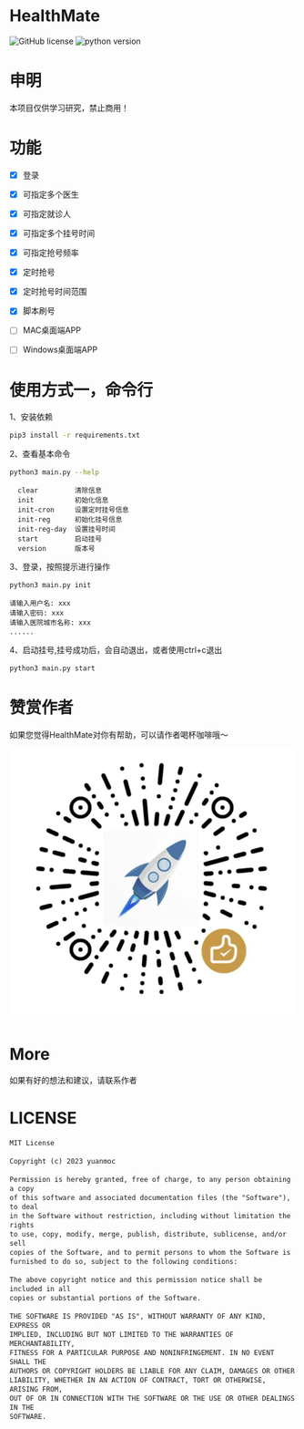 # HealthMate
![GitHub license](https://img.shields.io/badge/license-MIT-blue.svg)
![python version](https://img.shields.io/badge/python-v3.7-blue)


# 申明
本项目仅供学习研究，禁止商用！


# 功能
- [X] 登录
- [X] 可指定多个医生
- [X] 可指定就诊人
- [X] 可指定多个挂号时间
- [X] 可指定抢号频率
- [X] 定时抢号
- [X] 定时抢号时间范围
- [X] 脚本刷号
- [ ] MAC桌面端APP
- [ ] Windows桌面端APP


# 使用方式一，命令行


1、安装依赖
```bash
pip3 install -r requirements.txt
```
2、查看基本命令
```bash
python3 main.py --help
```

```text
  clear         清除信息
  init          初始化信息
  init-cron     设置定时挂号信息
  init-reg      初始化挂号信息
  init-reg-day  设置挂号时间
  start         启动挂号
  version       版本号
```

3、登录，按照提示进行操作
```bash
python3 main.py init
```
```text
请输入用户名: xxx
请输入密码: xxx
请输入医院城市名称: xxx
......
```

4、启动挂号,挂号成功后，会自动退出，或者使用ctrl+c退出
```bash
python3 main.py start
```



# 赞赏作者
如果您觉得HealthMate对你有帮助，可以请作者喝杯咖啡哦～


![code](app/yuanmoc_code.png)


# More
如果有好的想法和建议，请联系作者


# LICENSE
```text
MIT License

Copyright (c) 2023 yuanmoc

Permission is hereby granted, free of charge, to any person obtaining a copy
of this software and associated documentation files (the "Software"), to deal
in the Software without restriction, including without limitation the rights
to use, copy, modify, merge, publish, distribute, sublicense, and/or sell
copies of the Software, and to permit persons to whom the Software is
furnished to do so, subject to the following conditions:

The above copyright notice and this permission notice shall be included in all
copies or substantial portions of the Software.

THE SOFTWARE IS PROVIDED "AS IS", WITHOUT WARRANTY OF ANY KIND, EXPRESS OR
IMPLIED, INCLUDING BUT NOT LIMITED TO THE WARRANTIES OF MERCHANTABILITY,
FITNESS FOR A PARTICULAR PURPOSE AND NONINFRINGEMENT. IN NO EVENT SHALL THE
AUTHORS OR COPYRIGHT HOLDERS BE LIABLE FOR ANY CLAIM, DAMAGES OR OTHER
LIABILITY, WHETHER IN AN ACTION OF CONTRACT, TORT OR OTHERWISE, ARISING FROM,
OUT OF OR IN CONNECTION WITH THE SOFTWARE OR THE USE OR OTHER DEALINGS IN THE
SOFTWARE.
```